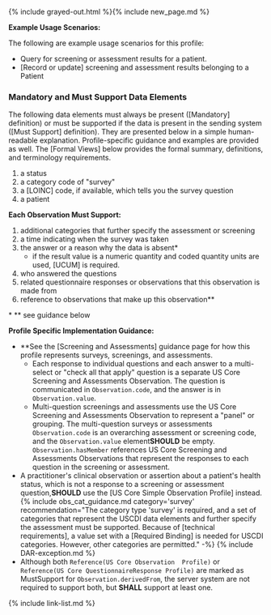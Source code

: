 {% include grayed-out.html %}{% include new_page.md %}

**Example Usage Scenarios:**

The following are example usage scenarios for this profile:

-  Query for screening or assessment results for a patient.
-  [Record or update] screening and assessment results belonging to a Patient

### Mandatory and Must Support Data Elements


The following data elements must always be present ([Mandatory] definition) or must be supported if the data is present in the sending system ([Must Support] definition). They are presented below in a simple human-readable explanation. Profile-specific guidance and examples are provided as well. The [Formal Views] below provides the formal summary, definitions, and terminology requirements.

1. a status
1. a category code of "survey"
1. a [LOINC] code, if available, which tells you the survey question
1. a patient

**Each Observation Must Support:**

1. additional categories that further specify the assessment or screening
2. a time indicating when the survey was taken
3. the answer or a reason why the data is absent*
   - if the result value is a numeric quantity and coded quantity units are used, [UCUM] is required.
4. who answered the questions
5. related questionnaire responses or observations that this observation is made from
6. reference to observations that make up this observation**

\* \*\* see guidance below

**Profile Specific Implementation Guidance:**
- \*\*See the [Screening and Assessments] guidance page for how this profile represents surveys, screenings, and assessments.
  - Each response to individual questions and each answer to a multi-select or "check all that apply" question is a separate US Core Screening and Assessments Observation. The question is communicated in `Observation.code`, and the answer is in `Observation.value`.
  - Multi-question screenings and assessments use the US Core Screening and Assessments Observation to represent a "panel" or grouping. The multi-question surveys or assessments  `Observation.code` is an overarching assessment or screening code, and the `Observation.value` element**SHOULD** be empty. `Observation.hasMember` references US Core Screening and Assessments Observations that represent the responses to each question in the screening or assessment. 
- A practitioner's clinical observation or assertion about a patient's health status, which is not a response to a screening or assessment question,**SHOULD** use the [US Core Simple Observation Profile] instead.
{% include obs_cat_guidance.md category='survey' recommendation="The category type 'survey' is required, and a set of categories that represent the USCDI data elements and further specify the assessment must be supported. Because of [technical requirements], a value set with a [Required Binding] is needed for USCDI categories. However, other categories are permitted." -%}
{% include DAR-exception.md %}
- Although both `Reference(US Core Observation  Profile)` or `Reference(US Core QuestionnaireResponse Profile)` are marked as MustSupport for `Observation.derivedFrom`, the server system are not required to support both, but **SHALL** support at least one.

{% include link-list.md %}

</div><!-- grayed-out -->